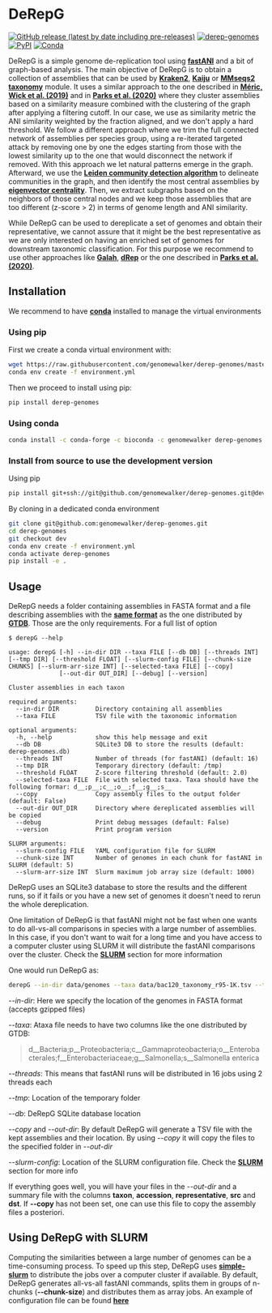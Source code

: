 
# DeRepG


[![GitHub release (latest by date including pre-releases)](https://img.shields.io/github/v/release/genomewalker/derep-genomes?include_prereleases&label=version)](https://github.com/genomewalker/derep-genomes/releases) [![derep-genomes](https://github.com/genomewalker/derep-genomes/workflows/derepG_ci/badge.svg)](https://github.com/genomewalker/derep-genomes/actions) [![PyPI](https://img.shields.io/pypi/v/derep-genomes)](https://pypi.org/project/derep-genomes/) [![Conda](https://img.shields.io/conda/v/genomewalker/derep-genomes)](https://anaconda.org/genomewalker/derep-genomes)


DeRepG is a simple genome de-replication tool using [**fastANI**](https://github.com/ParBLiSS/FastANI) and a bit of graph-based analysis. The main objective of DeRepG is to obtain a collection of assemblies that can be used by [**Kraken2**](https://github.com/DerrickWood/kraken2), [**Kaiju**](https://github.com/bioinformatics-centre/kaiju) or [**MMseqs2 taxonomy**](https://github.com/soedinglab/MMseqs2/wiki#taxonomy-assignment) module. It uses a similar approach to the one described in [**Méric, Wick et al. (2019)**](https://www.biorxiv.org/content/10.1101/712166v1) and in [**Parks et al. (2020)**](https://rdcu.be/b3OI7) where they cluster assemblies based on a similarity measure combined with the clustering of the graph after applying a filtering cutoff. In our case, we use as similarity metric the ANI similarity weighted by the fraction aligned, and we don't apply a hard threshold. We follow a different approach where we trim the full connected network of assemblies per species group, using a re-iterated targeted attack by removing one by one the edges starting from those with the lowest similarity up to the one that would disconnect the network if removed. With this approach we let natural patterns emerge in the graph. Afterward, we use the [**Leiden community detection algorithm**](https://www.nature.com/articles/s41598-019-41695-z) to delineate communities in the graph, and then identify the most central assemblies by [**eigenvector centrality**](https://en.wikipedia.org/wiki/Eigenvector_centrality). Then, we extract subgraphs based on the neighbors of those central nodes and we keep those assemblies that are too different (z-score > 2) in terms of genome length and ANI similarity. 

While DeRepG can be used to dereplicate a set of genomes and obtain their representative, we cannot assure that it might be the best representative as we are only interested on having an enriched set of genomes for downstream taxonomic classification. For this purpose we recommend to use other approaches like [**Galah**](https://github.com/wwood/galah), [**dRep**](https://drep.readthedocs.io/) or the one described in [**Parks et al. (2020)**](https://rdcu.be/b3OI7).

## Installation

We recommend to have [**conda**](https://docs.conda.io/en/latest/) installed to manage the virtual environments

### Using pip

First we create a conda virtual environment with:

```bash
wget https://raw.githubusercontent.com/genomewalker/derep-genomes/master/environment.yml
conda env create -f environment.yml
```

Then we proceed to install using pip:

```bash
pip install derep-genomes
```

### Using conda

```bash
conda install -c conda-forge -c bioconda -c genomewalker derep-genomes
```

### Install from source to use the development version

Using pip

```bash
pip install git+ssh://git@github.com/genomewalker/derep-genomes.git@dev
```

By cloning in a dedicated conda environment

```bash
git clone git@github.com:genomewalker/derep-genomes.git
cd derep-genomes
git checkout dev
conda env create -f environment.yml
conda activate derep-genomes
pip install -e .
```


## Usage

DeRepG needs a folder containing assemblies in FASTA format and a file describing assemblies with the [**same format**](https://data.ace.uq.edu.au/public/gtdb/data/releases/release95/95.0/bac120_taxonomy_r95.tsv) as the one distributed by [**GTDB**](/vol/cloud/christiane/NCBI_taxdb_integration/Testing4/viral/assembly_taxonomy.txt). Those are the only requirements. For a full list of option

```
$ derepG --help

usage: derepG [-h] --in-dir DIR --taxa FILE [--db DB] [--threads INT] [--tmp DIR] [--threshold FLOAT] [--slurm-config FILE] [--chunk-size CHUNKS] [--slurm-arr-size INT] [--selected-taxa FILE] [--copy]
              [--out-dir OUT_DIR] [--debug] [--version]

Cluster assemblies in each taxon

required arguments:
  --in-dir DIR          Directory containing all assemblies
  --taxa FILE           TSV file with the taxonomic information

optional arguments:
  -h, --help            show this help message and exit
  --db DB               SQLite3 DB to store the results (default: derep-genomes.db)
  --threads INT         Number of threads (for fastANI) (default: 16)
  --tmp DIR             Temporary directory (default: /tmp)
  --threshold FLOAT     Z-score filtering threshold (default: 2.0)
  --selected-taxa FILE  File with selected taxa. Taxa should have the following formar: d__;p__;c__;o__;f__;g__;s__
  --copy                Copy assembly files to the output folder (default: False)
  --out-dir OUT_DIR     Directory where dereplicated assemblies will be copied
  --debug               Print debug messages (default: False)
  --version             Print program version

SLURM arguments:
  --slurm-config FILE   YAML configuration file for SLURM
  --chunk-size INT      Number of genomes in each chunk for fastANI in SLURM (default: 5)
  --slurm-arr-size INT  Slurm maximum job array size (default: 1000)
  ```

DeRepG uses an SQLite3 database to store the results and the different runs, so if it fails or you have a new set of genomes it doesn't need to rerun the whole dereplication.

One limitation of DeRepG is that fastANI might not be fast when one wants to do all-vs-all comparisons in species with a large number of assemblies. In this case, if you don't want to wait for a long time and you have access to a computer cluster using SLURM it will distribute the fastANI comparisons over the cluster. Check the [**SLURM**](#using-derepg-with-slurm) section for more information

One would run DeRepG as:

```bash
derepG --in-dir data/genomes --taxa data/bac120_taxonomy_r95-1K.tsv --threads 32 --tmp ./ --db test5k-1.db --copy --out-dir gtdb-derep-1k --slurm-config slurm.yaml
```

*--in-dir*: Here we specify the location of the genomes in FASTA format (accepts gzipped files)

*--taxa*: Ataxa file needs to have two columns like the one distributed by GTDB:
> d__Bacteria;p__Proteobacteria;c__Gammaproteobacteria;o__Enterobacterales;f__Enterobacteriaceae;g__Salmonella;s__Salmonella enterica

*--threads*: This means that fastANI runs will be distributed in 16 jobs using 2 threads each

*--tmp*: Location of the temporary folder

*--db*: DeRepG SQLite database location

*--copy* and *--out-dir*: By default DeRepG will generate a TSV file with the kept assemblies and their location. By using *--copy* it will copy the files to the specified folder in *--out-dir*

*--slurm-config*: Location of the SLURM configuration file. Check the [**SLURM**](#using-derepg-with-slurm) section for more info

If everything goes well, you will have your files in the *--out-dir* and a summary file with the columns **taxon**, **accession**, **representative**, **src** and **dst**. If **--copy** has not been set, one can use this file to copy the assembly files a posteriori.

## Using DeRepG with SLURM

Computing the similarities between a large number of genomes can be a time-consuming process. To speed up this step, DeRepG uses [**simple-slurm**](https://github.com/amq92/simple-slurm) to distribute the jobs over a computer cluster if available. By default, DeRepG generates all-vs-all fastANI commands, splits them in groups of n-chunks (**--chunk-size**) and distributes them as array jobs. An example of configuration file can be found [**here**](https://github.com/amq92/simple-slurm#using-configuration-files)
